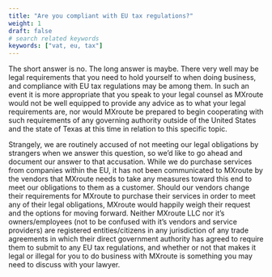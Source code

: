 ```yaml
---
title: "Are you compliant with EU tax regulations?"
weight: 1
draft: false
# search related keywords
keywords: ["vat, eu, tax"]
---
```


The short answer is no. The long answer is maybe. There very well may be legal requirements that you need to hold yourself to when doing business, and compliance with EU tax regulations may be among them. In such an event it is more appropriate that you speak to your legal counsel as MXroute would not be well equipped to provide any advice as to what your legal requirements are, nor would MXroute be prepared to begin cooperating with such requirements of any governing authority outside of the United States and the state of Texas at this time in relation to this specific topic.

Strangely, we are routinely accused of not meeting our legal obligations by strangers when we answer this question, so we’d like to go ahead and document our answer to that accusation. While we do purchase services from companies within the EU, it has not been communicated to MXroute by the vendors that MXroute needs to take any measures toward this end to meet our obligations to them as a customer. Should our vendors change their requirements for MXroute to purchase their services in order to meet any of their legal obligations, MXroute would happily weigh their request and the options for moving forward. Neither MXroute LLC nor it’s owners/employees (not to be confused with it’s vendors and service providers) are registered entities/citizens in any jurisdiction of any trade agreements in which their direct government authority has agreed to require them to submit to any EU tax regulations, and whether or not that makes it legal or illegal for you to do business with MXroute is something you may need to discuss with your lawyer.